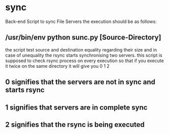 # sync
Back-end Script to sync File Servers 
the execution should be as follows:

## /usr/bin/env python sunc.py [Source-Directory]

the script test source and destination equality 
regarding their size and in case of unequality 
the rsync starts synchronising two servers.
this script is supposed to check rsync process
on every execution so that if you execute it twice 
on the same directory it will give you 0 1 2

## 0 signifies that the servers are not in sync and starts rsync

## 1 signifies that servers are in complete sync

## 2 signifies that the rsync is being executed 


